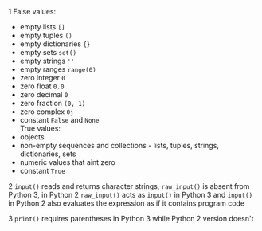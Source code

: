1 False values:<br />
- empty lists `[]`<br />
- empty tuples `()`<br />
- empty dictionaries `{}`<br />
- empty sets `set()`<br />
- empty strings `''`<br />
- empty ranges `range(0)`<br />
- zero integer `0`<br />
- zero float `0.0`<br />
- zero decimal `0`<br />
- zero fraction `(0, 1)`<br />
- zero complex `0j`<br />
- constant `False` and `None`<br />
  True values:<br />
- objects<br />
- non-empty sequences and collections - lists, tuples, strings, dictionaries, sets<br />
- numeric values that aint zero<br />
- constant `True`<br />

2 `input()` reads and returns character strings, `raw_input()` is absent from Python 3, in Python 2 `raw_input()` acts as `input()` in Python 3 and `input()` in Python 2 also evaluates the expression as if it contains program code<br />

3 `print()` requires parentheses in Python 3 while Python 2 version doesn't<br />
